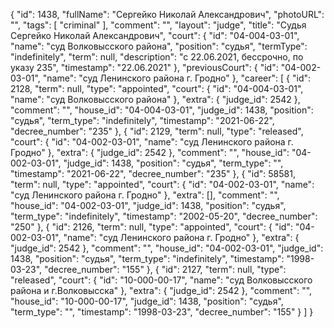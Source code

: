 {
    "id": 1438,
    "fullName": "Сергейко Николай Александрович",
    "photoURL": "",
    "tags": [
        "criminal"
    ],
    "comment": "",
    "layout": "judge",
    "title": "Судья Сергейко Николай Александрович",
    "court": {
        "id": "04-004-03-01",
        "name": "суд Волковысского района",
        "position": "судья",
        "termType": "indefinitely",
        "term": null,
        "description": "c 22.06.2021, бессрочно, по указу 235",
        "timestamp": "22.06.2021"
    },
    "previousCourt": {
        "id": "04-002-03-01",
        "name": "суд Ленинского района г. Гродно"
    },
    "career": [
        {
            "id": 2128,
            "term": null,
            "type": "appointed",
            "court": {
                "id": "04-004-03-01",
                "name": "суд Волковысского района"
            },
            "extra": {
                "judge_id": 2542
            },
            "comment": "",
            "house_id": "04-004-03-01",
            "judge_id": 1438,
            "position": "судья",
            "term_type": "indefinitely",
            "timestamp": "2021-06-22",
            "decree_number": "235"
        },
        {
            "id": 2129,
            "term": null,
            "type": "released",
            "court": {
                "id": "04-002-03-01",
                "name": "суд Ленинского района г. Гродно"
            },
            "extra": {
                "judge_id": 2542
            },
            "comment": "",
            "house_id": "04-002-03-01",
            "judge_id": 1438,
            "position": "судья",
            "term_type": "",
            "timestamp": "2021-06-22",
            "decree_number": "235"
        },
        {
            "id": 58581,
            "term": null,
            "type": "appointed",
            "court": {
                "id": "04-002-03-01",
                "name": "суд Ленинского района г. Гродно"
            },
            "extra": [],
            "comment": "",
            "house_id": "04-002-03-01",
            "judge_id": 1438,
            "position": "судья",
            "term_type": "indefinitely",
            "timestamp": "2002-05-20",
            "decree_number": "250"
        },
        {
            "id": 2126,
            "term": null,
            "type": "appointed",
            "court": {
                "id": "04-002-03-01",
                "name": "суд Ленинского района г. Гродно"
            },
            "extra": {
                "judge_id": 2542
            },
            "comment": "",
            "house_id": "04-002-03-01",
            "judge_id": 1438,
            "position": "судья",
            "term_type": "indefinitely",
            "timestamp": "1998-03-23",
            "decree_number": "155"
        },
        {
            "id": 2127,
            "term": null,
            "type": "released",
            "court": {
                "id": "10-000-00-17",
                "name": "суд Волковысского района и г.Волковысска"
            },
            "extra": {
                "judge_id": 2542
            },
            "comment": "",
            "house_id": "10-000-00-17",
            "judge_id": 1438,
            "position": "судья",
            "term_type": "",
            "timestamp": "1998-03-23",
            "decree_number": "155"
        }
    ]
}
